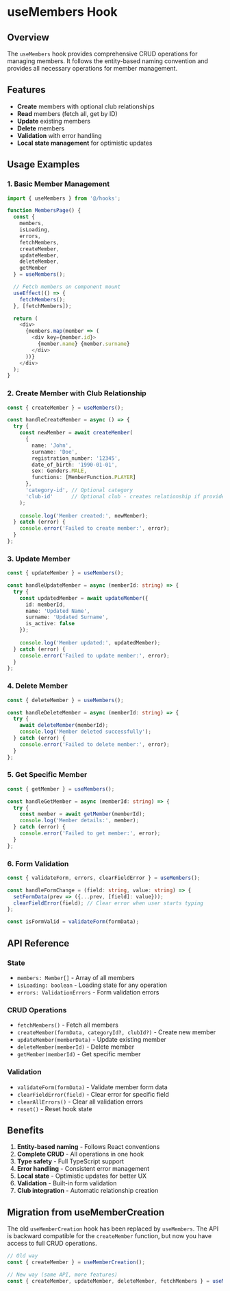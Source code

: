 # useMembers Hook

## Overview

The `useMembers` hook provides comprehensive CRUD operations for managing members. It follows the entity-based naming convention and provides all necessary operations for member management.

## Features

- **Create** members with optional club relationships
- **Read** members (fetch all, get by ID)
- **Update** existing members
- **Delete** members
- **Validation** with error handling
- **Local state management** for optimistic updates

## Usage Examples

### 1. Basic Member Management

```typescript
import { useMembers } from '@/hooks';

function MembersPage() {
  const {
    members,
    isLoading,
    errors,
    fetchMembers,
    createMember,
    updateMember,
    deleteMember,
    getMember
  } = useMembers();

  // Fetch members on component mount
  useEffect(() => {
    fetchMembers();
  }, [fetchMembers]);

  return (
    <div>
      {members.map(member => (
        <div key={member.id}>
          {member.name} {member.surname}
        </div>
      ))}
    </div>
  );
}
```

### 2. Create Member with Club Relationship

```typescript
const { createMember } = useMembers();

const handleCreateMember = async () => {
  try {
    const newMember = await createMember(
      {
        name: 'John',
        surname: 'Doe',
        registration_number: '12345',
        date_of_birth: '1990-01-01',
        sex: Genders.MALE,
        functions: [MemberFunction.PLAYER]
      },
      'category-id', // Optional category
      'club-id'      // Optional club - creates relationship if provided
    );
    
    console.log('Member created:', newMember);
  } catch (error) {
    console.error('Failed to create member:', error);
  }
};
```

### 3. Update Member

```typescript
const { updateMember } = useMembers();

const handleUpdateMember = async (memberId: string) => {
  try {
    const updatedMember = await updateMember({
      id: memberId,
      name: 'Updated Name',
      surname: 'Updated Surname',
      is_active: false
    });
    
    console.log('Member updated:', updatedMember);
  } catch (error) {
    console.error('Failed to update member:', error);
  }
};
```

### 4. Delete Member

```typescript
const { deleteMember } = useMembers();

const handleDeleteMember = async (memberId: string) => {
  try {
    await deleteMember(memberId);
    console.log('Member deleted successfully');
  } catch (error) {
    console.error('Failed to delete member:', error);
  }
};
```

### 5. Get Specific Member

```typescript
const { getMember } = useMembers();

const handleGetMember = async (memberId: string) => {
  try {
    const member = await getMember(memberId);
    console.log('Member details:', member);
  } catch (error) {
    console.error('Failed to get member:', error);
  }
};
```

### 6. Form Validation

```typescript
const { validateForm, errors, clearFieldError } = useMembers();

const handleFormChange = (field: string, value: string) => {
  setFormData(prev => ({...prev, [field]: value}));
  clearFieldError(field); // Clear error when user starts typing
};

const isFormValid = validateForm(formData);
```

## API Reference

### State
- `members: Member[]` - Array of all members
- `isLoading: boolean` - Loading state for any operation
- `errors: ValidationErrors` - Form validation errors

### CRUD Operations
- `fetchMembers()` - Fetch all members
- `createMember(formData, categoryId?, clubId?)` - Create new member
- `updateMember(memberData)` - Update existing member
- `deleteMember(memberId)` - Delete member
- `getMember(memberId)` - Get specific member

### Validation
- `validateForm(formData)` - Validate member form data
- `clearFieldError(field)` - Clear error for specific field
- `clearAllErrors()` - Clear all validation errors
- `reset()` - Reset hook state

## Benefits

1. **Entity-based naming** - Follows React conventions
2. **Complete CRUD** - All operations in one hook
3. **Type safety** - Full TypeScript support
4. **Error handling** - Consistent error management
5. **Local state** - Optimistic updates for better UX
6. **Validation** - Built-in form validation
7. **Club integration** - Automatic relationship creation

## Migration from useMemberCreation

The old `useMemberCreation` hook has been replaced by `useMembers`. The API is backward compatible for the `createMember` function, but now you have access to full CRUD operations.

```typescript
// Old way
const { createMember } = useMemberCreation();

// New way (same API, more features)
const { createMember, updateMember, deleteMember, fetchMembers } = useMembers();
```
